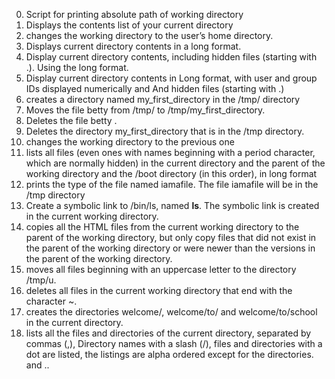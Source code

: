0. Script for printing absolute path of working directory
1. Displays the contents list of your current directory 
2. changes the working directory to the user’s home directory.
3. Displays current directory contents in a long format. 
4. Display current directory contents, including hidden files (starting with .). Using the long format.
5. Display current directory contents in Long format, with user and group IDs displayed numerically and And hidden files (starting with .)
6. creates a directory named my_first_directory in the /tmp/ directory
7. Moves the file betty from /tmp/ to /tmp/my_first_directory.
8. Deletes the file betty .  
9. Deletes the directory my_first_directory that is in the /tmp directory.
10. changes the working directory to the previous one
11. lists all files (even ones with names beginning with a period character, which are normally hidden) in the current directory and the parent of the working directory and the /boot directory (in this order), in long format
12. prints the type of the file named iamafile. The file iamafile will be in the /tmp directory 
13. Create a symbolic link to /bin/ls, named __ls__. The symbolic link is created in the current working directory. 
14. copies all the HTML files from the current working directory to the parent of the working directory, but only copy files that did not exist in the parent of the working directory or were newer than the versions in the parent of the working directory.
15. moves all files beginning with an uppercase letter to the directory /tmp/u.
16. deletes all files in the current working directory that end with the character ~.
17. creates the directories welcome/, welcome/to/ and welcome/to/school in the current directory.
18. lists all the files and directories of the current directory, separated by commas (,), Directory names with a slash (/), files and directories with a dot are listed, the listings are alpha ordered except for the directories. and .. 
